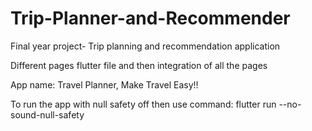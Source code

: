 # Trip-Planner-and-Recommender
Final year project- Trip planning and recommendation application

Different pages flutter file and then integration of all the pages

App name:
Travel Planner,
Make Travel Easy!!

To run the app with null safety off then use command: flutter run --no-sound-null-safety
